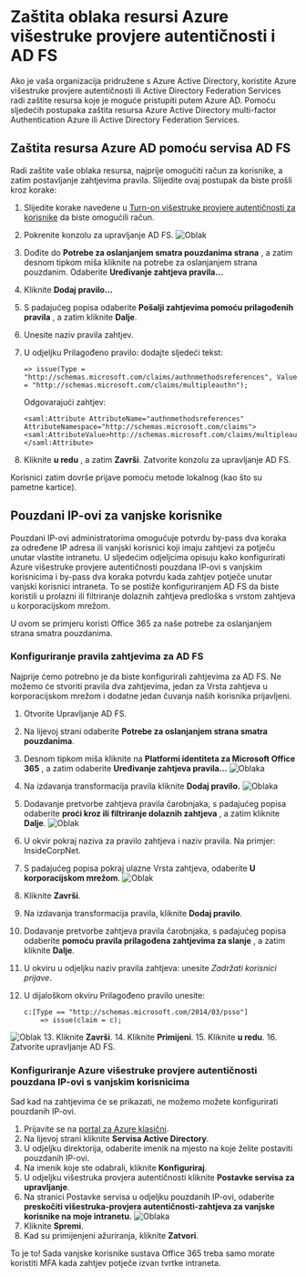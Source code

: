 <properties
    pageTitle="Zaštita oblaka resursa s Azure MFA i AD FS"
    description="To je stranica za provjeru autentičnosti Azure multi-factor koji opisuje način za početak rada s Azure MFA i AD FS u oblaku."
    services="multi-factor-authentication"
    documentationCenter=""
    authors="kgremban"
    manager="femila"
    editor="yossib"/>

<tags
    ms.service="multi-factor-authentication"
    ms.workload="identity"
    ms.tgt_pltfrm="na"
    ms.devlang="na"
    ms.topic="get-started-article"
    ms.date="10/14/2016"
    ms.author="kgremban"/>

# <a name="securing-cloud-resources-with-azure-multi-factor-authentication-and-ad-fs"></a>Zaštita oblaka resursi Azure višestruke provjere autentičnosti i AD FS

Ako je vaša organizacija pridružene s Azure Active Directory, koristite Azure višestruke provjere autentičnosti ili Active Directory Federation Services radi zaštite resursa koje je moguće pristupiti putem Azure AD. Pomoću sljedećih postupaka zaštita resursa Azure Active Directory multi-factor Authentication Azure ili Active Directory Federation Services.

## <a name="secure-azure-ad-resources-using-ad-fs"></a>Zaštita resursa Azure AD pomoću servisa AD FS

Radi zaštite vaše oblaka resursa, najprije omogućiti račun za korisnike, a zatim postavljanje zahtjevima pravila. Slijedite ovaj postupak da biste prošli kroz korake:

1. Slijedite korake navedene u [Turn-on višestruke provjere autentičnosti za korisnike](active-directory/multi-factor-authentication-get-started-cloud.md#turn-on-multi-factor-authentication-for-users) da biste omogućili račun.
2. Pokrenite konzolu za upravljanje AD FS.
![Oblak](./media/multi-factor-authentication-get-started-adfs-cloud/adfs1.png)
3. Dođite do **Potrebe za oslanjanjem smatra pouzdanima strana** , a zatim desnom tipkom miša kliknite na potrebe za oslanjanjem strana pouzdanim. Odaberite **Uređivanje zahtjeva pravila...**
4. Kliknite **Dodaj pravilo...**
5. S padajućeg popisa odaberite **Pošalji zahtjevima pomoću prilagođenih pravila** , a zatim kliknite **Dalje**.
6. Unesite naziv pravila zahtjev.
7. U odjeljku Prilagođeno pravilo: dodajte sljedeći tekst:

    ```
    => issue(Type = "http://schemas.microsoft.com/claims/authnmethodsreferences", Value = "http://schemas.microsoft.com/claims/multipleauthn");
    ```

    Odgovarajući zahtjev:

    ```
    <saml:Attribute AttributeName="authnmethodsreferences" AttributeNamespace="http://schemas.microsoft.com/claims">
    <saml:AttributeValue>http://schemas.microsoft.com/claims/multipleauthn</saml:AttributeValue>
    </saml:Attribute>
    ```

8. Kliknite **u redu** , a zatim **Završi**. Zatvorite konzolu za upravljanje AD FS.

Korisnici zatim dovrše prijave pomoću metode lokalnog (kao što su pametne kartice).

## <a name="trusted-ips-for-federated-users"></a>Pouzdani IP-ovi za vanjske korisnike
Pouzdani IP-ovi administratorima omogućuje potvrdu by-pass dva koraka za određene IP adresa ili vanjski korisnici koji imaju zahtjevi za potječu unutar vlastite intranetu. U sljedećim odjeljcima opisuju kako konfigurirati Azure višestruke provjere autentičnosti pouzdana IP-ovi s vanjskim korisnicima i by-pass dva koraka potvrdu kada zahtjev potječe unutar vanjski korisnici intraneta. To se postiže konfiguriranjem AD FS da biste koristili u prolazni ili filtriranje dolaznih zahtjeva predloška s vrstom zahtjeva u korporacijskom mrežom.

U ovom se primjeru koristi Office 365 za naše potrebe za oslanjanjem strana smatra pouzdanima.

### <a name="configure-the-ad-fs-claims-rules"></a>Konfiguriranje pravila zahtjevima za AD FS

Najprije ćemo potrebno je da biste konfigurirali zahtjevima za AD FS. Ne možemo će stvoriti pravila dva zahtjevima, jedan za Vrsta zahtjeva u korporacijskom mrežom i dodatne jedan čuvanja naših korisnika prijavljeni.

1. Otvorite Upravljanje AD FS.
2. Na lijevoj strani odaberite **Potrebe za oslanjanjem strana smatra pouzdanima**.
3. Desnom tipkom miša kliknite na **Platformi identiteta za Microsoft Office 365** , a zatim odaberite **Uređivanje zahtjeva pravila...** 
 ![Oblaka](./media/multi-factor-authentication-get-started-adfs-cloud/trustedip1.png)
4. Na izdavanja transformacija pravila kliknite **Dodaj pravilo.** 
 ![Oblaka](./media/multi-factor-authentication-get-started-adfs-cloud/trustedip2.png)
5. Dodavanje pretvorbe zahtjeva pravila čarobnjaka, s padajućeg popisa odaberite **proći kroz ili filtriranje dolaznih zahtjeva** , a zatim kliknite **Dalje**.
![Oblak](./media/multi-factor-authentication-get-started-adfs-cloud/trustedip3.png)
6. U okvir pokraj naziva za pravilo zahtjeva i naziv pravila. Na primjer: InsideCorpNet.
7. S padajućeg popisa pokraj ulazne Vrsta zahtjeva, odaberite **U korporacijskom mrežom**.
![Oblak](./media/multi-factor-authentication-get-started-adfs-cloud/trustedip4.png)
8. Kliknite **Završi**.
9. Na izdavanja transformacija pravila, kliknite **Dodaj pravilo**.
10. Dodavanje pretvorbe zahtjeva pravila čarobnjaka, s padajućeg popisa odaberite **pomoću pravila prilagođena zahtjevima za slanje** , a zatim kliknite **Dalje**.
11. U okviru u odjeljku naziv pravila zahtjeva: unesite *Zadržati korisnici prijave*.
12. U dijaloškom okviru Prilagođeno pravilo unesite:

        c:[Type == "http://schemas.microsoft.com/2014/03/psso"]
            => issue(claim = c);
![Oblak](./media/multi-factor-authentication-get-started-adfs-cloud/trustedip5.png)
13. Kliknite **Završi**.
14. Kliknite **Primijeni**.
15. Kliknite **u redu**.
16. Zatvorite upravljanje AD FS.



### <a name="configure-azure-multi-factor-authentication-trusted-ips-with-federated-users"></a>Konfiguriranje Azure višestruke provjere autentičnosti pouzdana IP-ovi s vanjskim korisnicima
Sad kad na zahtjevima će se prikazati, ne možemo možete konfigurirati pouzdanih IP-ovi.

1. Prijavite se na [portal za Azure klasični](https://manage.windowsazure.com).
2. Na lijevoj strani kliknite **Servisa Active Directory**.
3. U odjeljku direktorija, odaberite imenik na mjesto na koje želite postaviti pouzdanih IP-ovi.
4. Na imenik koje ste odabrali, kliknite **Konfiguriraj**.
5. U odjeljku višestruka provjera autentičnosti kliknite **Postavke servisa za upravljanje**.
6. Na stranici Postavke servisa u odjeljku pouzdanih IP-ovi, odaberite **preskočiti višestruka-provjera autentičnosti-zahtjeva za vanjske korisnike na moje intranetu.** 
 ![Oblaka](./media/multi-factor-authentication-get-started-adfs-cloud/trustedip6.png)
7. Kliknite **Spremi**.
8. Kad su primijenjeni ažuriranja, kliknite **Zatvori**.


To je to! Sada vanjske korisnike sustava Office 365 treba samo morate koristiti MFA kada zahtjev potječe izvan tvrtke intraneta.
